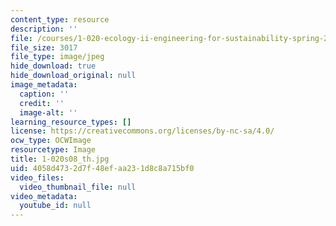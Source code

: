 ```yaml
---
content_type: resource
description: ''
file: /courses/1-020-ecology-ii-engineering-for-sustainability-spring-2008/4058d4732d7f48efaa231d8c8a715bf0_1-020s08_th.jpg
file_size: 3017
file_type: image/jpeg
hide_download: true
hide_download_original: null
image_metadata:
  caption: ''
  credit: ''
  image-alt: ''
learning_resource_types: []
license: https://creativecommons.org/licenses/by-nc-sa/4.0/
ocw_type: OCWImage
resourcetype: Image
title: 1-020s08_th.jpg
uid: 4058d473-2d7f-48ef-aa23-1d8c8a715bf0
video_files:
  video_thumbnail_file: null
video_metadata:
  youtube_id: null
---
```

